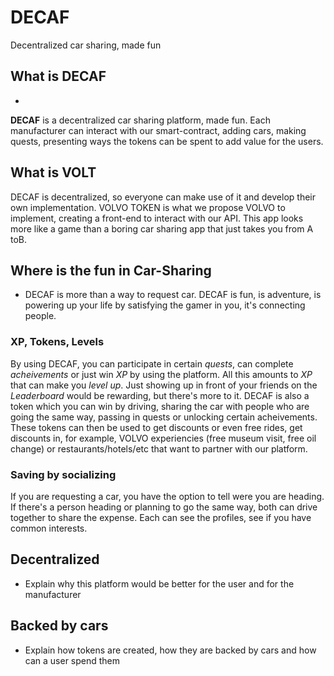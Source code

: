 # DECAF
Decentralized car sharing, made fun

## What is DECAF
-
 **DECAF** is a decentralized car sharing platform, made fun. Each manufacturer can interact with our smart-contract, adding cars, making quests, presenting ways the tokens can be spent to add value for the users.
## What is VOLT
 DECAF is decentralized, so everyone can make use of it and develop their own implementation. VOLVO TOKEN is what we propose VOLVO to implement, creating a front-end to interact with our API. This app looks more like a game than a boring car sharing app that just takes you from A toB.
## Where is the fun in Car-Sharing
- DECAF is more than a way to request car. DECAF is fun, is adventure, is powering up your life by satisfying the gamer in you, it's connecting people.
### XP, Tokens, Levels
  By using DECAF, you can participate in certain *quests*, can complete *acheivements* or just win *XP* by using the platform. All this amounts to *XP* that can make you *level up*. Just showing up in front of your friends on the *Leaderboard* would be rewarding, but there's more to it. DECAF is also a token which you can win by driving, sharing the car with people who are going the same way, passing in quests or unlocking certain acheivements. These tokens can then be used to get discounts or even free rides, get discounts in, for example, VOLVO experiencies (free museum visit, free oil change) or restaurants/hotels/etc that want to partner with our platform. 
### Saving by socializing
  If you are requesting a car, you have the option to tell were you are heading. If there's a person heading or planning to go the same way, both can drive together to share the expense. Each can see the profiles, see if you have common interests.
  
## Decentralized
- Explain why this platform would be better for the user and for the manufacturer
## Backed by cars
- Explain how tokens are created, how they are backed by cars and how can a user spend them


